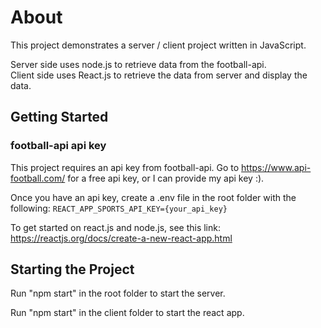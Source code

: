# About

This project demonstrates a server / client project written in JavaScript.  

Server side uses node.js to retrieve data from the football-api.  
Client side uses React.js to retrieve the data from server and display the data.

## Getting Started

### football-api api key
This project requires an api key from football-api.  Go to https://www.api-football.com/ for a free api key, or I can provide my api key :).

Once you have an api key, create a .env file in the root folder with the following:
```REACT_APP_SPORTS_API_KEY={your_api_key}```

To get started on react.js and node.js, see this link: https://reactjs.org/docs/create-a-new-react-app.html

## Starting the Project

Run "npm start" in the root folder to start the server.

Run "npm start" in the client folder to start the react app.